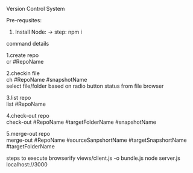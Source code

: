 Version Control System

Pre-requsites:
1. Install Node: 
    -> step: npm i

command details  <br />

1.create repo<br />
    cr #RepoName <br />

2.checkin file<br />
    ch #RepoName #snapshotName<br />
    select file/folder based on radio button status from file browser<br />

3.list repo<br />
    list #RepoName <br />

4.check-out repo<br />
    check-out #RepoName #targetFolderName #snapshotName<br />

5.merge-out repo<br />
    merge-out #RepoName #sourceSanpshortName #targetSnapshortName #targetFolderName

steps to execute
browserify views/client.js -o bundle.js
node server.js
localhost://3000

